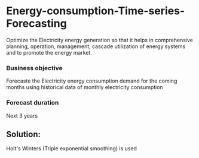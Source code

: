 # Energy-consumption-Time-series-Forecasting
Optimize the Electricity energy generation so that it helps in comprehensive planning, operation, management, cascade utilization of energy systems and to promote the energy market.

### Business objective
Forecaste the Electricity energy consumption demand for the coming months using historical data of monthly electricity consumption

### Forecast duration
Next 3 years

## Solution:
Holt's Winters (Triple exponential smoothing) is used 
